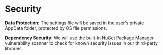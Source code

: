 # Security

**Data Protection:** The settings file will be saved in the user's private AppData folder, protected by OS file permissions.

**Dependency Security:** We will use the built-in NuGet Package Manager vulnerability scanner to check for known security issues in our third-party libraries.
